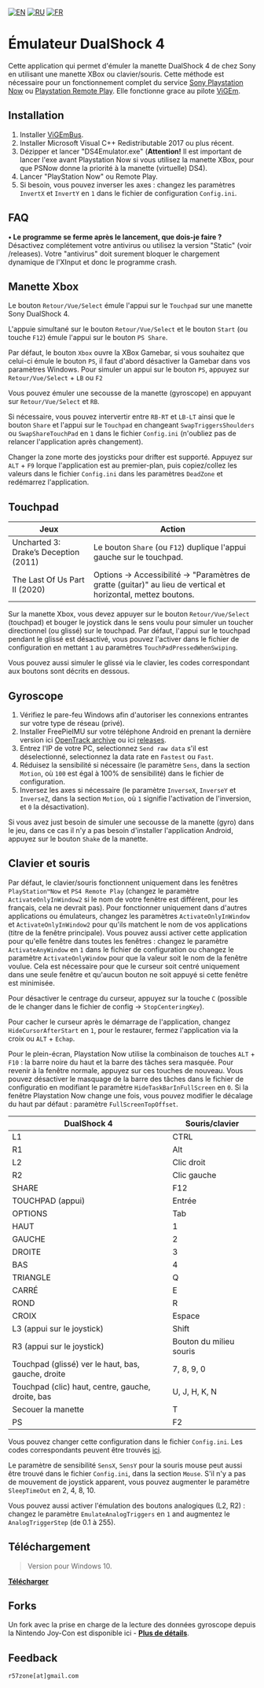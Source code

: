 [![EN](https://user-images.githubusercontent.com/9499881/33184537-7be87e86-d096-11e7-89bb-f3286f752bc6.png)](https://github.com/r57zone/DualShock4-emulator/) 
[![RU](https://user-images.githubusercontent.com/9499881/27683795-5b0fbac6-5cd8-11e7-929c-057833e01fb1.png)](https://github.com/r57zone/DualShock4-emulator/blob/master/README.RU.md)
[![FR](https://user-images.githubusercontent.com/9499881/147121779-f90bdadf-8009-4dc4-8682-f15f4bd2008e.png)](https://github.com/r57zone/DualShock4-emulator/blob/master/README.FR.md)

# Émulateur DualShock 4
Cette application qui permet d'émuler la manette DualShock 4 de chez Sony en utilisant une manette XBox ou clavier/souris. Cette méthode est nécessaire pour un fonctionnement complet du service [Sony Playstation Now](https://www.playstation.com/fr-fr/explore/playstation-now/) ou [Playstation Remote Play](https://www.playstation.com/remote-play/). Elle fonctionne grace au pilote [ViGEm](https://github.com/ViGEm).

## Installation
1. Installer [ViGEmBus](https://github.com/ViGEm/ViGEmBus/releases).
2. Installer Microsoft Visual C++ Redistributable 2017 ou plus récent.
3. Dézipper et lancer "DS4Emulator.exe" (**Attention!** Il est important de lancer l'exe avant Playstation Now si vous utilisez la manette XBox, pour que PSNow donne la priorité à la manette (virtuelle) DS4).
4. Lancer "PlayStation Now" ou Remote Play.
5. Si besoin, vous pouvez inverser les axes : changez les paramètres `InvertX` et `InvertY` en `1` dans le fichier de configuration `Config.ini`.

## FAQ
**• Le programme se ferme après le lancement, que dois-je faire ?**<br>
Désactivez complétement votre antivirus ou utilisez la version "Static" (voir /releases). Votre "antivirus" doit surement bloquer le chargement dynamique de l'XInput et donc le programme crash. 


## Manette Xbox
Le bouton `Retour/Vue/Select` émule l'appui sur le `Touchpad` sur une manette Sony DualShock 4.

L'appuie simultané sur le bouton `Retour/Vue/Select` et le bouton `Start` (ou touche `F12`) émule l'appui sur le bouton `PS Share`.

Par défaut, le bouton `Xbox` ouvre la XBox Gamebar, si vous souhaitez que celui-ci émule le bouton `PS`, il faut d'abord désactiver la Gamebar dans vos paramètres Windows. Pour simuler un appui sur le bouton `PS`, appuyez sur `Retour/Vue/Select` + `LB` ou `F2`

Vous pouvez émuler une secousse de la manette (gyroscope) en appuyant sur `Retour/Vue/Select` et `RB`.



Si nécessaire, vous pouvez intervertir entre `RB-RT` et `LB-LT` ainsi que le bouton `Share` et l'appui sur le `Touchpad` en changeant `SwapTriggersShoulders` ou `SwapShareTouchPad` en `1` dans le fichier `Config.ini` (n'oubliez pas de relancer l'application après changement).



Changer la zone morte des joysticks pour drifter est supporté. Appuyez sur `ALT` + `F9` lorque l'application est au premier-plan, puis copiez/collez les valeurs dans le fichier `Config.ini` dans les paramètres `DeadZone` et redémarrez l'application.

## Touchpad
Jeux | Action
------------ | -------------
Uncharted 3: Drake’s Deception (2011) | Le bouton `Share` (ou `F12`) duplique l'appui gauche sur le touchpad.
The Last Of Us Part II (2020) | Options -> Accessibilité -> "Paramètres de gratte (guitar)" au lieu de vertical et horizontal, mettez boutons.

Sur la manette Xbox, vous devez appuyer sur le bouton `Retour/Vue/Select` (touchpad) et bouger le joystick dans le sens voulu pour simuler un toucher directionnel (ou glissé) sur le touchpad. Par défaut, l'appui sur le touchpad pendant le glissé est désactivé, vous pouvez l'activer dans le fichier de configuration en mettant `1` au paramètres `TouchPadPressedWhenSwiping`.



Vous pouvez aussi simuler le glissé via le clavier, les codes correspondant aux boutons sont décrits en dessous. 

## Gyroscope
1. Vérifiez le pare-feu Windows afin d'autoriser les connexions entrantes sur votre type de réseau (privé).
2. Installer FreePieIMU sur votre téléphone Android en prenant la dernière version ici [OpenTrack archive](https://github.com/opentrack/opentrack) ou ici [releases](https://github.com/r57zone/DualShock4-emulator/releases). 
3. Entrez l'IP de votre PC, selectionnez `Send raw data` s'il est déselectionné, selectionnez la data rate en `Fastest` ou `Fast`.
4. Réduisez la sensibilité si nécessaire (le paramètre `Sens`, dans la section `Motion`, où `100` est égal à 100% de sensibilité) dans le fichier de configuration.
5. Inversez les axes si nécessaire (le paramètre `InverseX`, `InverseY` et `InverseZ`, dans la section `Motion`, où `1` signifie l'activation de l'inversion, et `0` la désactivation).


Si vous avez just besoin de simuler une secousse de la manette (gyro) dans le jeu, dans ce cas il n'y a pas besoin d'installer l'application Android, appuyez sur le bouton `Shake` de la manette.

## Clavier et souris
Par défaut, le clavier/souris fonctionnent uniquement dans les fenêtres `PlayStation™Now` et `PS4 Remote Play` (changez le paramètre `ActivateOnlyInWindow2` si le nom de votre fenêtre est différent, pour les français, cela ne devrait pas). Pour fonctionner uniquement dans d'autres applications ou émulateurs, changez les paramètres `ActivateOnlyInWindow` et `ActivateOnlyInWindow2` pour qu'ils matchent le nom de vos applications (titre de la fenêtre principale). Vous pouvez aussi activer cette application pour qu'elle fenêtre dans toutes les fenêtres : changez le paramètre `ActivateAnyWindow` en `1` dans le fichier de configuration ou changez le paramètre `ActivateOnlyWindow` pour que la valeur soit le nom de la fenêtre voulue. Cela est nécessaire pour que le curseur soit centré uniquement dans une seule fenêtre et qu'aucun bouton ne soit appuyé si cette fenêtre est minimisée.

Pour désactiver le centrage du curseur, appuyez sur la touche `C` (possible de le changer dans le fichier de config -> `StopСenteringKey`).

Pour cacher le curseur après le démarrage de l'application, changez `HideCursorAfterStart` en `1`, pour le restaurer, fermez l'application via la croix ou `ALT` + `Echap`.

Pour le plein-écran, Playstation Now utilise la combinaison de touches `ALT` + `F10` : la barre noire du haut et la barre des tâches sera masquée. Pour revenir à la fenêtre normale, appuyez sur ces touches de nouveau. Vous pouvez désactiver le masquage de la barre des tâches dans le fichier de configuratio en modifiant le paramètre `HideTaskBarInFullScreen` en `0`. Si la fenêtre Playstation Now change une fois, vous pouvez modifier le décalage du haut par défaut : paramètre `FullScreenTopOffset`.


DualShock 4 | Souris/clavier
------------ | -------------
L1 | CTRL
R1 | Alt
L2 | Clic droit
R2 | Clic gauche
SHARE | F12
TOUCHPAD (appui) | Entrée
OPTIONS | Tab
HAUT | 1
GAUCHE | 2
DROITE | 3
BAS | 4
TRIANGLE | Q
CARRÉ  | E
ROND | R
CROIX | Espace
L3 (appui sur le joystick) | Shift
R3 (appui sur le joystick) | Bouton du milieu souris
Touchpad (glissé) ver le haut, bas, gauche, droite | 7, 8, 9, 0
Touchpad (clic) haut, centre, gauche, droite, bas  | U, J, H, K, N
Secouer la manette | T
PS | F2

Vous pouvez changer cette configuration dans le fichier `Config.ini`. Les codes correspondants peuvent être trouvés [ici](https://github.com/r57zone/Half-Life-Alyx-novr/blob/master/BINDINGS.md).



Le paramètre de sensibilité `SensX`, `SensY` pour la souris mouse peut aussi être trouvé dans le fichier `Config.ini`, dans la section `Mouse`.
S'il n'y a pas de mouvement de joystick apparent, vous pouvez augmenter le paramètre `SleepTimeOut` en 2, 4, 8, 10.

Vous pouvez aussi activer l'émulation des boutons analogiques (L2, R2) : changez le paramètre `EmulateAnalogTriggers` en `1` and augmentez le `AnalogTriggerStep` (de 0.1 à 255).


## Téléchargement
>Version pour Windows 10.

**[Télécharger](https://github.com/r57zone/DualShock4-emulator/releases)**

## Forks
Un fork avec la prise en charge de la lecture des données gyroscope depuis la Nintendo Joy-Con est disponible ici - 
**[Plus de détails](https://github.com/Okoken/DualShock4-emulator)**.


## Feedback
`r57zone[at]gmail.com`
